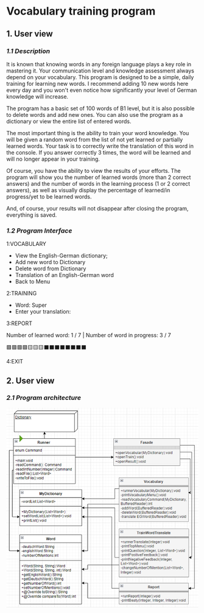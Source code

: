 # Vocabulary training program

## 1. User view

### ***1.1 Description***

It is known that knowing words in any foreign language plays a key role in mastering it. Your
communication level and knowledge assessment always depend on your vocabulary. This program is
designed to be a simple, daily training for learning new words. I recommend adding 10 new words here
every day and you won't even notice how significantly your level of German knowledge will increase.

The program has a basic set of 100 words of B1 level, but it is also possible to delete words and
add new ones. You can also use the program as a dictionary or view the entire list of entered words.

The most important thing is the ability to train your word knowledge. You will be given a random
word from the list of not yet learned or partially learned words. Your task is to correctly write
the translation of this word in the console. If you answer correctly 3 times, the word will be
learned and will no longer appear in your training.

Of course, you have the ability to view the results of your efforts. The program will show you the
number of learned words (more than 2 correct answers) and the number of words in the learning
process (1 or 2 correct answers), as well as visually display the percentage of learned/in
progress/yet to be learned words.

And, of course, your results will not disappear after closing the program, everything is saved.

### ***1.2 Program Interface***

1:VOCABULARY

* View the English-German dictionary;
* Add new word to Dictionary
* Delete word from Dictionary
* Translation of an English-German word
* Back to Menu

2:TRAINING

* Word: Super
* Enter your translation:

3:REPORT

Number of learned word: 1 / 7 |
Number of word in progress: 3 / 7

🟩🟩🟩🟩🟨🟨🟨⬛⬛⬛⬛⬛⬛⬛⬛

4:EXIT

## 2. User view

### ***2.1 Program architecture***

![program architecture, interaction between classes](https://github.com/NesterovAlexsey/Project3JavaBasicCourse/blob/main/ProjectStruction.png)

